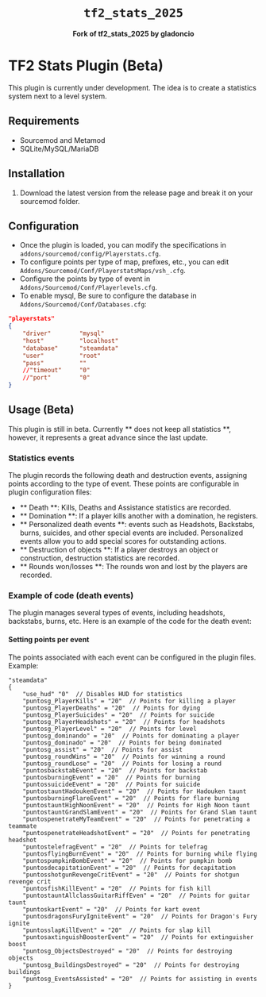 <div align="center">
  <h1><code>tf2_stats_2025</code></h1>
  <p>
    <strong>Fork of tf2_stats_2025 by gladoncio</strong>
  </p>
</div>

# TF2 Stats Plugin (Beta)

This plugin is currently under development. The idea is to create a statistics system next to a level system.

## Requirements
- Sourcemod and Metamod
- SQLite/MySQL/MariaDB

## Installation
1. Download the latest version from the release page and break it on your sourcemod folder.

## Configuration
- Once the plugin is loaded, you can modify the specifications in `addons/sourcemod/config/Playerstats.cfg`.
- To configure points per type of map, prefixes, etc., you can edit `Addons/Sourcemod/Conf/PlayerstatsMaps/vsh_.cfg`.
- Configure the points by type of event in `Addons/Sourcemod/Conf/Playerlevels.cfg`.
- To enable mysql, Be sure to configure the database in `Addons/Sourcemod/Conf/Databases.cfg`:

```json
"playerstats"
{
	"driver"		"mysql"
	"host"			"localhost"
	"database"		"steamdata"
	"user"			"root"
	"pass"			""
	//"timeout"		"0"
	//"port"		"0"
}
```

## Usage (Beta)
This plugin is still in beta. Currently ** does not keep all statistics **, however, it represents a great advance since the last update.

### Statistics events
The plugin records the following death and destruction events, assigning points according to the type of event. These points are configurable in plugin configuration files:

- ** Death **: Kills, Deaths and Assistance statistics are recorded. 
- ** Domination **: If a player kills another with a domination, he registers.
- ** Personalized death events **: events such as Headshots, Backstabs, burns, suicides, and other special events are included.
Personalized events allow you to add special scores for outstanding actions.
- ** Destruction of objects **: If a player destroys an object or construction, destruction statistics are recorded.
- ** Rounds won/losses **: The rounds won and lost by the players are recorded.

### Example of code (death events)
The plugin manages several types of events, including headshots, backstabs, burns, etc. Here is an example of the code for the death event:

#### Setting points per event
The points associated with each event can be configured in the plugin files. Example:

```plaintext
"steamdata"
{
    "use_hud" "0"  // Disables HUD for statistics
    "puntosg_PlayerKills" = "20"  // Points for killing a player
    "puntosg_PlayerDeaths" = "20"  // Points for dying
    "puntosg_PlayerSuicides" = "20"  // Points for suicide
    "puntosg_PlayerHeadshots" = "20"  // Points for headshots
    "puntosg_PlayerLevel" = "20"  // Points for level
    "puntosg_dominando" = "20"  // Points for dominating a player
    "puntosg_dominado" = "20"  // Points for being dominated
    "puntosg_assist" = "20"  // Points for assist
    "puntosg_roundWins" = "20"  // Points for winning a round
    "puntosg_roundLose" = "20"  // Points for losing a round
    "puntosbackstabEvent" = "20"  // Points for backstab
    "puntosburningEvent" = "20"  // Points for burning
    "puntossuicideEvent" = "20"  // Points for suicide
    "puntostauntHadoukenEvent" = "20"  // Points for Hadouken taunt
    "puntosburningFlareEvent" = "20"  // Points for flare burning
    "puntostauntHighNoonEvent" = "20"  // Points for High Noon taunt
    "puntostauntGrandSlamEvent" = "20"  // Points for Grand Slam taunt
    "puntospenetrateMyTeamEvent" = "20"  // Points for penetrating a teammate
    "puntospenetrateHeadshotEvent" = "20"  // Points for penetrating headshot
    "puntostelefragEvent" = "20"  // Points for telefrag
    "puntosflyingBurnEvent" = "20"  // Points for burning while flying
    "puntospumpkinBombEvent" = "20"  // Points for pumpkin bomb
    "puntosdecapitationEvent" = "20"  // Points for decapitation
    "puntosshotgunRevengeCritEvent" = "20"  // Points for shotgun revenge crit
    "puntosfishKillEvent" = "20"  // Points for fish kill
    "puntostauntAllclassGuitarRiffEven" = "20"  // Points for guitar taunt
    "puntoskartEvent" = "20"  // Points for kart event
    "puntosdragonsFuryIgniteEvent" = "20"  // Points for Dragon's Fury ignite
    "puntosslapKillEvent" = "20"  // Points for slap kill
    "puntosaxtinguishBoosterEvent" = "20"  // Points for extinguisher boost
    "puntosg_ObjectsDestroyed" = "20"  // Points for destroying objects
    "puntosg_BuildingsDestroyed" = "20"  // Points for destroying buildings
    "puntosg_EventsAssisted" = "20"  // Points for assisting in events
}

```
